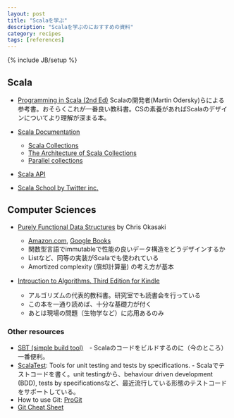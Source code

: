 ```yaml
---
layout: post
title: "Scalaを学ぶ"
description: "Scalaを学ぶのにおすすめの資料"
category: recipes
tags: [references]
---
```

{% include JB/setup %}

## Scala 

* [Programming in Scala (2nd Ed)](http://www.artima.com/shop/programming_in_scala)
Scalaの開発者(Martin Odersky)らによる参考書。おそらくこれが一番良い教科書。CSの素養があればScalaのデザインについてより理解が深まる本。

* [Scala Documentation](http://docs.scala-lang.org/)
  * [Scala Collections](http://docs.scala-lang.org/overviews/collections/introduction.html)
  * [The Architecture of Scala Collections](http://docs.scala-lang.org/overviews/core/architecture-of-scala-collections.html)
  * [Parallel collections](http://docs.scala-lang.org/overviews/parallel-collections/overview.html)
* [Scala API](http://www.scala-lang.org/api/current/index.html)
* [Scala School by Twitter inc.](http://twitter.github.com/scala_school/)

## Computer Sciences

* [Purely Functional Data Structures](http://www.cs.cmu.edu/~rwh/theses/okasaki.pdf) by Chris Okasaki
  * [Amazon.com](http://www.amazon.co.jp/Purely-Functional-Structures-Chris-Okasaki/dp/0521663504), [Google Books](http://books.google.co.jp/books?id=SxPzSTcTalAC&dq=%22Purely+Functional+Data+Structures%22&printsec=frontcover&source=bn&hl=ja&ei=xCc2S_2uDcGHkQX--_mDCQ&sa=X&oi=book_result&ct=result&resnum=4&ved=0CCQQ6AEwAw#v=onepage&q&f=false)
  * 関数型言語でimmutableで性能の良いデータ構造をどうデザインするか
  * Listなど、同等の実装がScalaでも使われている
  * Amortized complexity (償却計算量) の考え方が基本

* [Introuction to Algorithms. Third Edition for Kindle](http://www.amazon.com/Introduction-Algorithms-Third-Edition-ebook/dp/B007CNRCAO/ref=tmm_kin_title_0)
  * アルゴリズムの代表的教科書。研究室でも読書会を行っている
  * この本を一通り読めば、十分な基礎力が付く
  * あとは現場の問題（生物学など）に応用あるのみ

### Other resources
* [SBT (simple build tool)](https://github.com/harrah/xsbt/wiki)　- Scalaのコードをビルドするのに（今のところ）一番便利。
* [ScalaTest](http://www.scalatest.org/): Tools for unit testing and tests by specifications. - Scalaでテストコードを書く。unit testingから、behaviour driven development (BDD), tests by specificationsなど、最近流行している形態のテストコードをサポートしている。
* How to use Git: [ProGit](http://progit.org/)
* [Git Cheat Sheet](http://help.github.com/git-cheat-sheets/)


